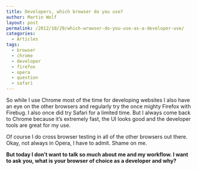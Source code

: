 ```yaml
---
title: Developers, which browser do you use?
author: Martin Wolf
layout: post
permalink: /2012/10/29/which-wrowser-do-you-use-as-a-developer-use/
categories:
  - Articles
tags:
  - browser
  - chrome
  - developer
  - firefox
  - opera
  - question
  - safari
---
```

So while I use Chrome most of the time for developing websites I also have an eye on the other browsers and regularly try the once mighty Firefox with Firebug. I also once did try Safari for a limited time. But I always come back to Chrome because it&#8217;s extremely fast, the UI looks good and the developer tools are great for my use.

Of course I do cross browser testing in all of the other browsers out there. Okay, not always in Opera, I have to admit. Shame on me.

**But today I don&#8217;t want to talk so much about me and my workflow. I want to ask you, what is your browser of choice as a developer and why?**